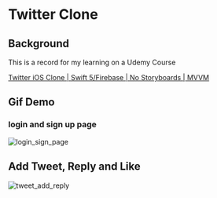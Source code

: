 # Twitter Clone 

## Background 
This is a record for my learning on a Udemy Course

 [Twitter iOS Clone | Swift 5/Firebase | No Storyboards | MVVM ](https://www.udemy.com/course/twitter-ios-clone-swift/)

 
 ## Gif Demo


### login and sign up page 
![login_sign_page](demo-gifs/login_signup.gif)


## Add Tweet, Reply and Like 
![tweet_add_reply](demo-gifs/tweet_add_reply.gif)